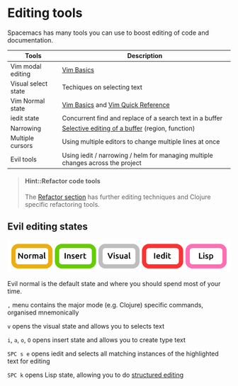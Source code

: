 # Editing tools

Spacemacs has many tools you can use to boost editing of code and documentation.

| Tools             | Description                                                                                                             |
|-------------------|-------------------------------------------------------------------------------------------------------------------------|
| Vim modal editing | [Vim Basics](/spacemacs-basics/vim-basics.html)                                                                         |
| Visual select state | Techiques on selecting text                                                                                             |
| Vim Normal state | [Vim Basics](/spacemacs-basics/speaking-vim.html) and [Vim Quick Reference](/spacemacs-basics/vim-quick-reference.html) |
| iedit state       | Concurrent find and replace of a search text in a buffer                                                     |
| Narrowing         | [Selective editing of a buffer](/editing/evil-tools/narrowing.html) (region, function)                                  |
| Multiple cursors  | Using multiple editors to change multiple lines at once                                                                 |
| Evil tools        | Using iedit / narrowing / helm for managing multiple changes across the project                                         |


> #### Hint::Refactor code tools
> The [Refactor section](/refactor/) has further editing techniques and Clojure specific refactoring tools.


## Evil editing states

![Spacemacs States](/images/spacemacs-states-vim.png)

Evil normal is the default state and where you should spend most of your time.

`,` menu contains the major mode (e.g. Clojure) specific commands, organised mnemonically

`v` opens the visual state and allows you to selects text

`i`, `a`, `o`, `O` opens insert state and allows you to create type text

`SPC s e` opens iedit and selects all matching instances of the highlighted text for editing

`SPC k` opens Lisp state, allowing you to do [structured editing](structured-editing/)
